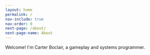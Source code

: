 ```yaml
---
layout: home
permalink: /
nav-include: true
nav-order: 0
next-page: /about/
next-page-name: About
---
```


<div class="centered">
    <span class="line"><span class="greeting">Welcome!</span></span> 
    <span class="line">I'm <span class="full-name">Carter Boclair</span>,</span> 
    <span class="line">a gameplay and systems programmer.</span>
</div>
